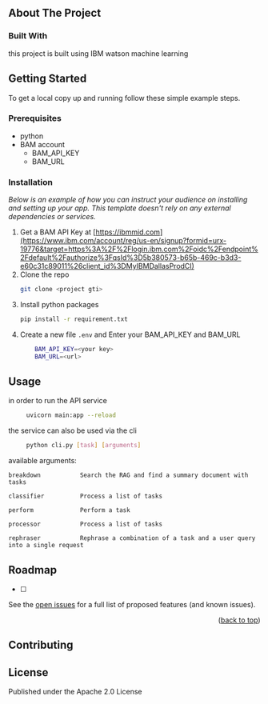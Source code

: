 

<!-- PROJECT LOGO -->



<!-- ABOUT THE PROJECT -->
## About The Project






### Built With
this project is built using IBM watson machine learning 




<!-- GETTING STARTED -->
## Getting Started

To get a local copy up and running follow these simple example steps.

### Prerequisites


* python 
* BAM account 
    - BAM_API_KEY
    - BAM_URL

### Installation

_Below is an example of how you can instruct your audience on installing and setting up your app. This template doesn't rely on any external dependencies or services._

1. Get a BAM API Key at [https://ibmmid.com](https://www.ibm.com/account/reg/us-en/signup?formid=urx-19776&target=https%3A%2F%2Flogin.ibm.com%2Foidc%2Fendpoint%2Fdefault%2Fauthorize%3FqsId%3D5b380573-b65b-469c-b3d3-e60c31c89011%26client_id%3DMyIBMDallasProdCI)
2. Clone the repo
   ```sh
   git clone <project gti>
   ```
3. Install python packages
   ```sh
   pip install -r requirement.txt
   ```
4. Create a new file `.env` and Enter your BAM_API_KEY and BAM_URL  
   ```sh
       BAM_API_KEY=<your key>
       BAM_URL=<url>
   ```





<!-- USAGE EXAMPLES -->
## Usage

in order to run the API service  
   ```sh
        uvicorn main:app --reload
   ```

the service can also be used via the cli 

   ```sh
        python cli.py [task] [arguments]
   ```
available  arguments:

    breakdown           Search the RAG and find a summary document with tasks

    classifier          Process a list of tasks

    perform             Perform a task

    processor           Process a list of tasks

    rephraser           Rephrase a combination of a task and a user query into a single request
    


<!-- ROADMAP -->
## Roadmap

- [ ] 


See the [open issues](https://github.com/othneildrew/Best-README-Template/issues) for a full list of proposed features (and known issues).

<p align="right">(<a href="#readme-top">back to top</a>)</p>



<!-- CONTRIBUTING -->
## Contributing





<!-- LICENSE -->
## License
Published under the Apache 2.0 License



